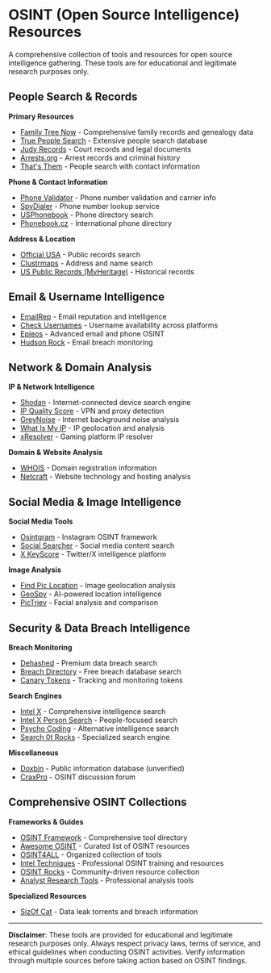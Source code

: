 # OSINT (Open Source Intelligence) Resources

A comprehensive collection of tools and resources for open source intelligence gathering. These tools are for educational and legitimate research purposes only.

## People Search & Records

**Primary Resources**
- [Family Tree Now](https://www.familytreenow.com/) - Comprehensive family records and genealogy data
- [True People Search](https://www.truepeoplesearch.com/) - Extensive people search database
- [Judy Records](https://www.judyrecords.com/) - Court records and legal documents
- [Arrests.org](https://arrests.org/) - Arrest records and criminal history
- [That's Them](https://thatsthem.com/) - People search with contact information

**Phone & Contact Information**
- [Phone Validator](https://www.phonevalidator.com/) - Phone number validation and carrier info
- [SpyDialer](https://spydialer.com/) - Phone number lookup service
- [USPhonebook](https://www.usphonebook.com/) - Phone directory search
- [Phonebook.cz](https://phonebook.cz/) - International phone directory

**Address & Location**
- [Official USA](https://www.officialusa.com/) - Public records search
- [Clustrmaps](https://clustrmaps.com/) - Address and name search
- [US Public Records (MyHeritage)](https://www.myheritage.com/research/collection-10220/us-public-records-index) - Historical records

## Email & Username Intelligence

- [EmailRep](https://emailrep.io/) - Email reputation and intelligence
- [Check Usernames](https://checkusernames.com/) - Username availability across platforms
- [Epieos](https://epieos.com/) - Advanced email and phone OSINT
- [Hudson Rock](https://www.hudsonrock.com/email-search) - Email breach monitoring

## Network & Domain Analysis

**IP & Network Intelligence**
- [Shodan](https://www.shodan.io/) - Internet-connected device search engine
- [IP Quality Score](https://www.ipqualityscore.com/vpn-ip-address-check) - VPN and proxy detection
- [GreyNoise](https://viz.greynoise.io/) - Internet background noise analysis
- [What Is My IP](https://whatismyipaddress.com/ip-lookup) - IP geolocation and analysis
- [xResolver](https://xresolver.com/) - Gaming platform IP resolver

**Domain & Website Analysis**
- [WHOIS](https://www.whois.com/whois/) - Domain registration information
- [Netcraft](https://report.netcraft.com/report) - Website technology and hosting analysis

## Social Media & Image Intelligence

**Social Media Tools**
- [Osintgram](https://github.com/Datalux/Osintgram) - Instagram OSINT framework
- [Social Searcher](https://www.social-searcher.com/) - Social media content search
- [X KeyScore](https://x.keysco.re/) - Twitter/X intelligence platform

**Image Analysis**
- [Find Pic Location](https://findpiclocation.com/) - Image geolocation analysis
- [GeoSpy](https://geospy.ai/) - AI-powered location intelligence
- [PicTriev](http://www.pictriev.com/) - Facial analysis and comparison

## Security & Data Breach Intelligence

**Breach Monitoring**
- [Dehashed](https://dehashed.com/) - Premium data breach search
- [Breach Directory](https://breachdirectory.org/) - Free breach database search
- [Canary Tokens](https://www.canarytokens.org/generate#) - Tracking and monitoring tokens

**Search Engines**
- [Intel X](https://intelx.io/) - Comprehensive intelligence search
- [Intel X Person Search](https://intelx.io/tools?tab=person) - People-focused search
- [Psycho Coding](https://psychocoding.net/search) - Alternative intelligence search
- [Search 0t Rocks](https://search.0t.rocks/) - Specialized search engine

**Miscellaneous**
- [Doxbin](https://doxbin.net/) - Public information database (unverified)
- [CraxPro](https://craxpro.io/threads/free-dox-websites-dox-anyone.233856/) - OSINT discussion forum

## Comprehensive OSINT Collections

**Frameworks & Guides**
- [OSINT Framework](https://osintframework.com/) - Comprehensive tool directory
- [Awesome OSINT](https://github.com/jivoi/awesome-osint) - Curated list of OSINT resources
- [OSINT4ALL](https://start.me/p/L1rEYQ/osint4all) - Organized collection of tools
- [Intel Techniques](https://inteltechniques.com/) - Professional OSINT training and resources
- [OSINT Rocks](https://osint.rocks/) - Community-driven resource collection
- [Analyst Research Tools](https://analystresearchtools.com/) - Professional analysis tools

**Specialized Resources**
- [SizOf Cat](https://sizeof.cat/) - Data leak torrents and breach information

---

**Disclaimer**: These tools are provided for educational and legitimate research purposes only. Always respect privacy laws, terms of service, and ethical guidelines when conducting OSINT activities. Verify information through multiple sources before taking action based on OSINT findings.